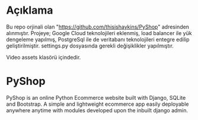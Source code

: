 # Açıklama
Bu repo orjinali olan "https://github.com/thisishaykins/PyShop" adresinden alınmıştır. Projeye; Google Cloud teknolojileri eklenmiş, load balancer ile yük dengeleme yapılmış, PostgreSql ile de veritabanı teknolojileri entegre edilip geliştirilmiştir.
settings.py dosyasında gerekli değişiklikler yapılmıştır.

Video assets klasörü içindedir.

# PyShop

PyShop is an online Python Ecommerce website built with Django, SQLite and Bootstrap. A simple and lightweight ecommerce app easily deployable anywhere anytime with modules developed upon the inbuilt django admin.


